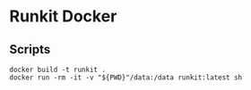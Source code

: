 # Runkit Docker

## Scripts

```
docker build -t runkit .
docker run -rm -it -v "${PWD}"/data:/data runkit:latest sh
```